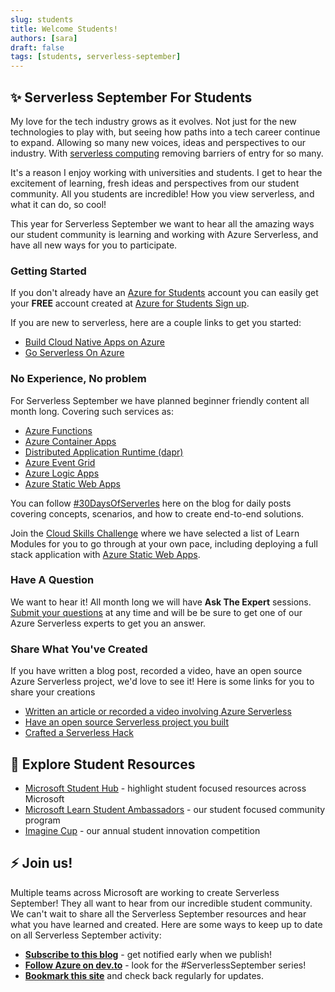 ```yaml
---
slug: students
title: Welcome Students! 
authors: [sara]
draft: false
tags: [students, serverless-september]
---
```


## ✨ Serverless September For Students

My love for the tech industry grows as it evolves. Not just for the new technologies to play with, but seeing how paths into a tech career continue to expand. Allowing so many new voices, ideas and perspectives to our industry. With [serverless computing](https://azure.microsoft.com/en-us/resources/cloud-computing-dictionary/what-is-serverless-computing/?WT.mc_id=academic-75239-sagibbon) removing barriers of entry for so many.

It's a reason I enjoy working with universities and students. I get to hear the excitement of learning, fresh ideas and perspectives from our student community. All you students are incredible! How you view serverless, and what it can do, so cool!  

This year for Serverless September we want to hear all the amazing ways our student community is learning and working with Azure Serverless, and have all new ways for you to participate. 

### Getting Started

If you don't already have an [Azure for Students](https://docs.microsoft.com/azure/education-hub/azure-dev-tools-teaching/azure-students-program?WT.mc_id=academic-75239-sagibbon) account you can easily get your **FREE** account created at [Azure for Students Sign up](https://azure.microsoft.com/en-us/free/students/?WT.mc_id=academic-75239-sagibbon).

If you are new to serverless, here are a couple links to get you started:
 * [Build Cloud Native Apps on Azure](https://azure.microsoft.com/en-us/solutions/cloud-native-apps/?WT.mc_id=academic-75239-sagibbon)
 * [Go Serverless On Azure](https://azure.microsoft.com/en-us/solutions/serverless/?WT.mc_id=academic-75239-sagibbon)


### No Experience, No problem

For Serverless September we have planned beginner friendly content all month long. Covering such services as:
 * [Azure Functions](https://docs.microsoft.com/azure/azure-functions/functions-overview?WT.mc_id=academic-75239-sagibbon)
 * [Azure Container Apps](https://docs.microsoft.com/azure/container-apps/overview?WT.mc_id=academic-75239-sagibbon)
 * [Distributed Application Runtime (dapr)](https://dapr.io/)
 * [Azure Event Grid](https://docs.microsoft.com/azure/event-grid/?WT.mc_id=academic-75239-sagibbon)
 * [Azure Logic Apps](https://docs.microsoft.com/azure/static-web-apps/?WT.mc_id=academic-75239-sagibbon)
 * [Azure Static Web Apps](https://docs.microsoft.com/azure/logic-apps/?WT.mc_id=academic-75239-sagibbon)

You can follow [#30DaysOfServerles](https://azure.github.io/Cloud-Native/blog/) here on the blog for daily posts covering concepts, scenarios, and how to create end-to-end solutions. 

Join the [Cloud Skills Challenge](https://azure.github.io/Cloud-Native/serverless-september/CloudSkills/) where we have selected a list of Learn Modules for you to go through at your own pace, including deploying a full stack application with [Azure Static Web Apps](https://docs.microsoft.com/azure/logic-apps/?WT.mc_id=academic-75239-sagibbon).


### Have A Question 

We want to hear it! All month long we will have **Ask The Expert** sessions. [Submit your questions](https://github.com/Azure/Cloud-Native/issues/new?assignees=&labels=ask+the+expert&template=---ask-the-expert-.md&title=%5BAsk+The+Expert%5D++) at any time and will be be sure to get one of our Azure Serverless experts to get you an answer. 

### Share What You've Created 

If you have written a blog post, recorded a video, have an open source Azure Serverless project, we'd love to see it! Here is some links for you to share your creations

* [Written an article or recorded a video involving Azure Serverless](https://github.com/Azure/Cloud-Native/issues/new?assignees=&labels=&template=---community-buzz--share-technical-articles.md&title=)
* [Have an open source Serverless project you built](https://github.com/Azure/Cloud-Native/issues/new?assignees=&labels=&template=---community-showcase--share-code-projects.md&title=%5BShowcase+Submission%5D)
* [Crafted a Serverless Hack](https://github.com/Azure/Cloud-Native/issues/new?assignees=&labels=&template=---serverless-hacks--share-your-hack-.md&title=%5BServerless+Hacks%5D)

## 🧭 Explore Student Resources

* [Microsoft Student Hub](https://docs.microsoft.com/learn/student-hub/?WT.mc_id=academic-75239-sagibbon) - highlight student focused resources across Microsoft
* [Microsoft Learn Student Ambassadors](https://studentambassadors.microsoft.com/?WT.mc_id=academic-75239-sagibbon) - our student focused community program
* [Imagine Cup](https://imaginecup.microsoft.com/en-us/Events?ocid=pre_web_ambassador_learnmore_all?WT.mc_id=academic-75239-sagibbon) - our annual student innovation competition

## ⚡️ Join us!

Multiple teams across Microsoft are working to create Serverless September! They all want to hear from our incredible student community. We can't wait to share all the Serverless September resources and hear what you have learned and created. Here are some ways to keep up to date on all Serverless September activity:

* **[Subscribe to this blog](https://azure.github.io/Cloud-Native/blog/rss.xml)** - get notified early when we publish!
* **[Follow Azure on dev.to](https://dev.to/azure)** - look for the #ServerlessSeptember series!
* **[Bookmark this site](https://aka.ms/serverless-september?WT.mc_id=academic-75239-sagibbon)** and check back regularly for updates.